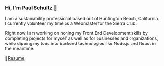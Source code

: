 ### Hi, I'm Paul Schultz 👋

I am a sustainability professional based out of Huntington Beach, California.
I currently volunteer my time as a Webmaster for the Sierra Club. 

Right now I am working on honing my Front End Development skills by completing projects for myself as well as for businesses and organizations, while dipping my toes into backend technologies like Node.js and React in the meantime.

:page_with_curl:[Resume](https://drive.google.com/file/d/1H4_mBeZxgV6DP5x1cq3NTAtLfdXjK4rQ/view?usp=sharing)




